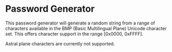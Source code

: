 # Password Generator

This password generator will generate a random string from a range of characters
available in the BMP (Basic Multilingual Plane) Unicode character set.
This offers character support in the range [0x0000, 0xFFFF].

Astral plane characters are currently not supported.

